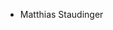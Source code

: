- Matthias Staudinger


<!---
MatthiasStaudinger/MatthiasStaudinger is a ✨ special ✨ repository because its `README.md` (this file) appears on your GitHub profile.
You can click the Preview link to take a look at your changes.
--->
